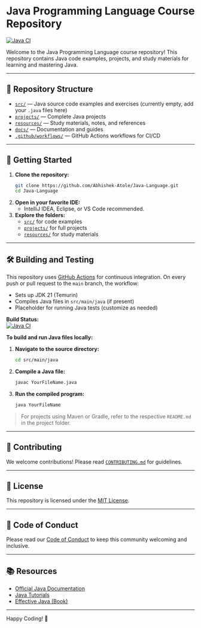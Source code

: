 # Java Programming Language Course Repository

[![Java CI](https://github.com/Abhishek-Atole/Java-Language/actions/workflows/java.yml/badge.svg)](https://github.com/Abhishek-Atole/Java-Language/actions/workflows/java.yml)

Welcome to the Java Programming Language course repository! This repository contains Java code examples, projects, and study materials for learning and mastering Java.

---

## 📁 Repository Structure

- [`src/`](src/) — Java source code examples and exercises (currently empty, add your `.java` files here)
- [`projects/`](projects/) — Complete Java projects
- [`resources/`](resources/) — Study materials, notes, and references
- [`docs/`](docs/) — Documentation and guides
- [`.github/workflows/`](.github/workflows/) — GitHub Actions workflows for CI/CD

---

## 🚀 Getting Started

1. **Clone the repository:**
   ```sh
   git clone https://github.com/Abhishek-Atole/Java-Language.git
   cd Java-Language
   ```
2. **Open in your favorite IDE:**
   - IntelliJ IDEA, Eclipse, or VS Code recommended.
3. **Explore the folders:**
   - [`src/`](src/) for code examples
   - [`projects/`](projects/) for full projects
   - [`resources/`](resources/) for study materials

---

## 🛠️ Building and Testing

This repository uses [GitHub Actions](.github/workflows/java.yml) for continuous integration. On every push or pull request to the `main` branch, the workflow:

- Sets up JDK 21 (Temurin)
- Compiles Java files in `src/main/java` (if present)
- Placeholder for running Java tests (customize as needed)

**Build Status:**  
[![Java CI](https://github.com/Abhishek-Atole/Java-Language/actions/workflows/java.yml/badge.svg)](https://github.com/Abhishek-Atole/Java-Language/actions/workflows/java.yml)

**To build and run Java files locally:**

1. **Navigate to the source directory:**
   ```sh
   cd src/main/java
   ```
2. **Compile a Java file:**
   ```sh
   javac YourFileName.java
   ```
3. **Run the compiled program:**
   ```sh
   java YourFileName
   ```

> For projects using Maven or Gradle, refer to the respective `README.md` in the project folder.

---

## 🤝 Contributing

We welcome contributions! Please read [`CONTRIBUTING.md`](CONTRIBUTING.md) for guidelines.

---

## 📄 License

This repository is licensed under the [MIT License](LICENSE).

---

## 💬 Code of Conduct

Please read our [Code of Conduct](CODE_OF_CONDUCT.md) to keep this community welcoming and inclusive.

---

## 📚 Resources

- [Official Java Documentation](https://docs.oracle.com/en/java/)
- [Java Tutorials](https://www.oracle.com/java/technologies/javase/javase-tech-doc.html)
- [Effective Java (Book)](https://www.oreilly.com/library/view/effective-java/9780134686097/)

---

Happy Coding! 🎉
